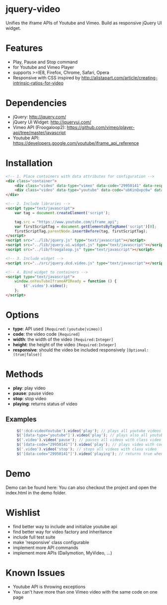 jquery-video
============
Unifies the iframe APIs of Youtube and Vimeo. Build as responsive jQuery UI widget.

Features
============
- Play, Pause and Stop command
- for Youtube and Vimeo Player
- supports >=IE8, Firefox, Chrome, Safari, Opera
- Responsive with CSS inspired by http://alistapart.com/article/creating-intrinsic-ratios-for-video

Dependencies
============
- jQuery: http://jquery.com/
- jQuery UI Widget: http://jqueryui.com/
- Vimeo API (Froogaloop2): https://github.com/vimeo/player-api/tree/master/javascript
- Youtube API: https://developers.google.com/youtube/iframe_api_reference

Installation
============

```html
<!-- 1. Place containers with data attributes for configuration -->
<div class="container">
    <div class="video" data-type="vimeo" data-code="29950141" data-responsive="false" data-width="500" data-height="280"></div>
    <div class="video" data-type="youtube" data-code="ubKinQvpc6w" data-width="960" data-height="720"></div>
</div>

<!-- 2. Include libraries -->
<script type="text/javascript">
    var tag = document.createElement('script');

    tag.src = "https://www.youtube.com/iframe_api";
    var firstScriptTag = document.getElementsByTagName('script')[0];
    firstScriptTag.parentNode.insertBefore(tag, firstScriptTag);
</script>
<script src="../lib/jquery.js" type="text/javascript"></script>
<script src="../lib/jquery.ui.widget.js" type="text/javascript"></script>
<script src="../lib/froogaloop.js" type="text/javascript"></script>

<!-- 3. Include widget -->
<script src="../src/jquery.dcd.video.js" type="text/javascript"></script>

<!-- 4. Bind widget to containers -->
<script type="text/javascript">
    window.onYouTubeIframeAPIReady = function () {
        $('.video').video();
    };
</script>
```

Options
============

- **type**: API used `[Required:(youtube|vimeo)]`
- **code**: the video code `[Required]`
- **width**: the width of the video `[Required:Integer]`
- **height**: the height of the video `[Required:Integer]`
- **responsive**: should the video be included responsively `[Optional:(true|false)]`

Methods
============
- **play**: play video
- **pause**: pause video
- **stop**: stop video
- **playing**: returns status of video

Examples
------------
```javascript
     $(':dcd-videoYoutube').video('play'); // plays all youtube videos
     $('[data-type="youtube"]').video('play'); // plays also all youtube videos
     $('.video').video('pause'); // pauses all videos with class video
     $('[data-code="29950141"]').video('play'); // plays video with code 29950141
     $('.video').video('stop'); // stops all videos with class video
     $('[data-code="29950141"]').video('playing'); // returns true when video is playing, false if video is paused
```

Demo
============
Demo can be found here:
You can also checkout the project and open the index.html in the demo folder.

Wishlist
============
- find better way to include and initialize youtube api
- find better way for video factory and inheritance
- include full test suite
- make 'responsive' class configurable
- implement more API commands
- implement more APIs (Dailymotion, MyVideo, ...)

Known Issues
============
- Youtube API is throwing exceptions
- You can't have more than one Vimeo video with the same code on one page
